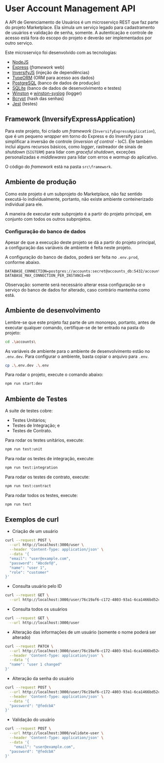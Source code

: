 # User Account Management API

A API de Gerenciamento de Usuários é um microserviço REST que faz parte do projeto Marketplace. Ela simula um serviço legado para cadastramento de usuários e validação de senha, somente. A autenticação e controle de acesso está fora do escopo do projeto e deverão ser implementados por outro serviço.

Este microserviço foi desenvolvido com as tecnologias:
- [NodeJS](https://nodejs.org)
- [Express](https://expressjs.com/) (_framework_ web)
- [InversifyJS](https://inversify.io/) (injeção de dependências)
- [TypeORM](https://typeorm.io/) (ORM para acesso aos dados)
- [PostgreSQL](https://www.postgresql.org/) (banco de dados de produção)
- [SQLite](https://www.sqlite.org/) (banco de dados de desenvolvimento e testes)
- [Winston](https://www.npmjs.com/package/winston) e [winston-syslog](https://www.npmjs.com/package/winston-syslog) (logger)
- [Bcrypt](https://www.npmjs.com/package/bcrypt) (hash das senhas)
- [Jest](https://jestjs.io/) (testes)

## Framework (InversifyExpressApplication)

Para este projeto, foi criado um _framework_ (`InversifyExpressApplication`), que é um pequeno _wrapper_ em torno do Express e do Inversify para simplificar a inversão de controle (_inversion of control_ - IoC). Ele também inclui alguns recursos básicos, como _logger_, rastreador de sinais de _shutdown_ (`SIGTERM`) para lidar com _graceful shutdown_, exceções personalizadas e _middlewares_ para lidar com erros e _warmup_ do aplicativo.

O código do _framework_ está na pasta `src\framework`.

## Ambiente de produção

Como este projeto é um subprojeto do Marketplace, não faz sentido executá-lo individualmente, portanto, não existe ambiente conteinerizado individual para ele.

A maneira de executar este subprojeto é a partir do projeto principal, em conjunto com todos os outros subprojetos.

### Configuração do banco de dados

Apesar de que a execução deste projeto se dá a partir do projeto principal, a configuração das variáveis de ambiente é feita neste projeto.

A configuração do banco de dados, poderá ser feita no `.env.prod`, conforme abaixo.

```
DATABASE_CONNECTION=postgres://accounts:secret@accounts_db:5432/accounts
DATABASE_MAX_CONNECTION_PER_INSTANCE=40
```

Observação: somente será necessário alterar essa configuração se o serviço do banco de dados for alterado, caso contrário mantenha como está.

## Ambiente de desenvolvimento

Lembre-se que este projeto faz parte de um monorepo, portanto, antes de executar qualquer comando, certifique-se de ter entrado na pasta do projeto:
```bash
cd .\accounts\
```

As variáveis de ambiente para o ambiente de desenvolvimento estão no `.env.dev`. Para configurar o ambiente, basta copiar o arquivo para `.env`.
```bash
cp .\.env.dev .\.env
```

Para rodar o projeto, execute o comando abaixo:
```bash
npm run start:dev
```

## Ambiente de Testes

A suíte de testes cobre:
- Testes Unitários;
- Testes de Integração; e
- Testes de Contrato.

Para rodar os testes unitários, execute:
```bash
npm run test:unit
```

Para rodar os testes de integração, execute:
```bash
npm run test:integration
```

Para rodar os testes de contrato, execute:
```bash
npm run test:contract
```

Para rodar todos os testes, execute:
```bash
npm run test
```

## Exemplos de curl

- Criação de um usuário
```bash
curl --request POST \
  --url http://localhost:3000/user \
  --header 'Content-Type: application/json' \
  --data '{
  "email": "user@example.com",
  "password": "Abcdef@",
  "name": "user 1",
  "role": "customer"
}'
```

- Consulta usuário pelo ID
```bash
curl --request GET \
  --url http://localhost:3000/user/76c19af6-c172-4803-93a1-6ca1466bd52c
```

- Consulta todos os usuários
```bash
curl --request GET \
  --url http://localhost:3000/user
```

- Alteração das informações de um usuário (somente o nome poderá ser alterado)
```bash
curl --request PATCH \
  --url http://localhost:3000/user/76c19af6-c172-4803-93a1-6ca1466bd52c \
  --header 'Content-Type: application/json' \
  --data '{
  "name": "user 1 changed"
}'
```

- Alteração da senha do usuário
```bash
curl --request POST \
  --url http://localhost:3000/user/76c19af6-c172-4803-93a1-6ca1466bd52c/change-password \
  --header 'Content-Type: application/json' \
  --data '{
  "password": "@fedcbA"
}'
```

- Validação do usuário
```bash
curl --request POST \
  --url http://localhost:3000/validate-user \
  --header 'Content-Type: application/json' \
  --data '{
	"email": "user@example.com",
  "password": "@fedcbA"
}'
```
